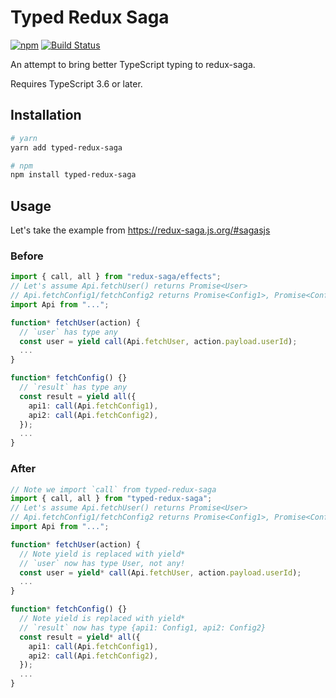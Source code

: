 # Typed Redux Saga

[![npm](https://img.shields.io/npm/v/typed-redux-saga.svg)](https://www.npmjs.com/package/typed-redux-saga)
[![Build Status](https://travis-ci.org/agiledigital/typed-redux-saga.svg?branch=master)](https://travis-ci.org/agiledigital/typed-redux-saga)

An attempt to bring better TypeScript typing to redux-saga.

Requires TypeScript 3.6 or later.

## Installation

```sh
# yarn
yarn add typed-redux-saga

# npm
npm install typed-redux-saga
```

## Usage

Let's take the example from https://redux-saga.js.org/#sagasjs

### Before

```typescript
import { call, all } from "redux-saga/effects";
// Let's assume Api.fetchUser() returns Promise<User>
// Api.fetchConfig1/fetchConfig2 returns Promise<Config1>, Promise<Config2>
import Api from "...";

function* fetchUser(action) {
  // `user` has type any
  const user = yield call(Api.fetchUser, action.payload.userId);
  ...
}

function* fetchConfig() {}
  // `result` has type any
  const result = yield all({
    api1: call(Api.fetchConfig1),
    api2: call(Api.fetchConfig2),
  });
  ...
}
```

### After

```typescript
// Note we import `call` from typed-redux-saga
import { call, all } from "typed-redux-saga";
// Let's assume Api.fetchUser() returns Promise<User>
// Api.fetchConfig1/fetchConfig2 returns Promise<Config1>, Promise<Config2>
import Api from "...";

function* fetchUser(action) {
  // Note yield is replaced with yield*
  // `user` now has type User, not any!
  const user = yield* call(Api.fetchUser, action.payload.userId);
  ...
}

function* fetchConfig() {}
  // Note yield is replaced with yield*
  // `result` now has type {api1: Config1, api2: Config2}
  const result = yield* all({
    api1: call(Api.fetchConfig1),
    api2: call(Api.fetchConfig2),
  });
  ...
}
```
